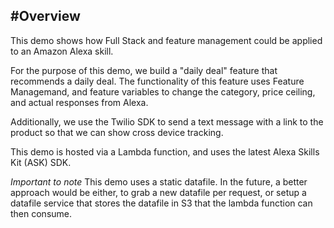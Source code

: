 #Overview
---
This demo shows how Full Stack and feature management could be applied to an Amazon Alexa skill.

For the purpose of this demo, we build a "daily deal" feature that recommends a daily deal. The functionality of this feature uses Feature Managemand, and feature variables to change the category, price ceiling, and actual responses from Alexa.

Additionally, we use the Twilio SDK to send a text message with a link to the product so that we can show cross device tracking.

This demo is hosted via a Lambda function, and uses the latest Alexa Skills Kit (ASK) SDK.

*Important to note*
This demo uses a static datafile. In the future, a better approach would be either, to grab a new datafile per request, or setup a datafile service that stores the datafile in S3 that the lambda function can then consume.
